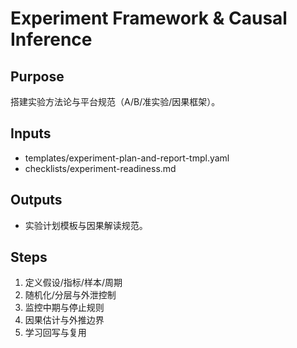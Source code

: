# Experiment Framework & Causal Inference

## Purpose

搭建实验方法论与平台规范（A/B/准实验/因果框架）。

## Inputs

- templates/experiment-plan-and-report-tmpl.yaml
- checklists/experiment-readiness.md

## Outputs

- 实验计划模板与因果解读规范。

## Steps

1. 定义假设/指标/样本/周期
2. 随机化/分层与外泄控制
3. 监控中期与停止规则
4. 因果估计与外推边界
5. 学习回写与复用
